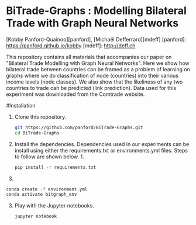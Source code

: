 # BiTrade-Graphs : Modelling Bilateral Trade with Graph Neural Networks

[Kobby Panford-Quainoo][panford], [Michaël Defferrard][mdeff]
[panford]: https://panford.github.io/kobby
[mdeff]: http://deff.ch

This repository contains all materials that accompanies our paper on "Bilateral Trade Modelling with Graph Neural Networks".
Here we show how bilateral trade between countries can be framed as a problem of learning on graphs where we do classification of node (countries) into their various income levels (node classes).
We also show that the likeliness of any two countries to trade can be predicted (link prediction). 
Data used for this experiment was downloaded from the Comtrade website.

#Installation
1. Clone this repository.
   ```sh
   git https://github.com/panford/BiTrade-Graphs.git
   cd BiTrade-Graphs
   ```

2. Install the dependencies.
Dependencies used in our experiments can be install using either the requirements.txt or environments.yml files. Steps to follow are shown below.
   1. 
   ```sh
   pip install -r requirements.txt
   ```
  2.
   ```sh
   conda create -f environment.yml
   conda activate bitgraph_env
   ```
   
3. Play with the Jupyter notebooks.
   ```sh
   jupyter notebook
   ```

